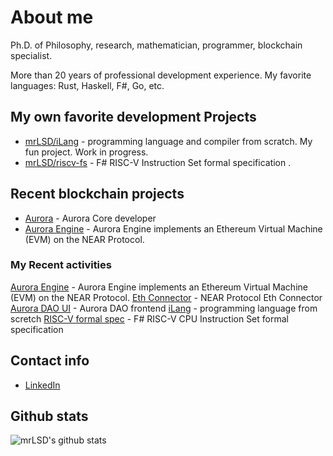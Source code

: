 # About me
Ph.D. of Philosophy, research, mathematician, programmer, blockchain specialist.

More than 20 years of professional development experience.
My favorite languages: Rust, Haskell, F#, Go, etc.

## My own favorite development Projects
* [mrLSD/iLang](https://github.com/mrLSD/iLang) - programming language and compiler from scratch.
  My fun project.  Work in progress.
* [mrLSD/riscv-fs](https://github.com/mrLSD/riscv-fs) - F# RISC-V Instruction Set formal specification .

## Recent blockchain projects
* [Aurora](https://github.com/aurora-is-near/) - Aurora Core developer
* [Aurora Engine](https://github.com/aurora-is-near/aurora-engine) -  Aurora Engine implements an Ethereum Virtual Machine (EVM) on the NEAR Protocol.

### My Recent activities
[Aurora Engine](https://github.com/aurora-is-near/aurora-engine) -  Aurora Engine implements an Ethereum Virtual Machine (EVM) on the NEAR Protocol.
[Eth Connector](https://github.com/aurora-is-near/eth-connector) - NEAR Protocol Eth Connector
[Aurora DAO UI](https://github.com/aurora-is-near/aurora-dao-ui) - Aurora DAO frontend
[iLang](https://github.com/mrLSD/iLang) - programming language from scretch
[RISC-V formal spec](https://github.com/mrLSD/riscv-fs) -  F# RISC-V CPU Instruction Set formal specification

## Contact info
* [LinkedIn](https://www.linkedin.com/in/evgeny-ukhanov/)

## Github stats
![mrLSD's github stats](https://github-readme-stats.vercel.app/api?username=mrlsd&count_private=true&hide_title=true)
